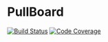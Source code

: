 PullBoard
===

[![Build Status](https://img.shields.io/travis/pullboard/pullboard/master.svg?style=flat-square)](https://travis-ci.org/pullboard/pullboard)
[![Code Coverage](https://img.shields.io/codecov/c/github/pullboard/pullboard/master.svg?style=flat-square)](https://codecov.io/gh/pullboard/pullboard)
